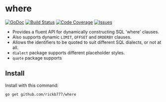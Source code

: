 # where

[![GoDoc](https://img.shields.io/badge/api-Godoc-blue.svg?style=flat-square)](https://godoc.org/github.com/rickb777/where)
[![Build Status](https://travis-ci.org/rickb777/where.svg?branch=master)](https://travis-ci.org/rickb777/where)
[![Code Coverage](https://img.shields.io/coveralls/rickb777/where.svg)](https://coveralls.io/r/rickb777/where)
[![Issues](https://img.shields.io/github/issues/rickb777/where.svg)](https://github.com/rickb777/where/issues)

* Provides a fluent API for dynamically constructing SQL 'where' clauses.
* Also supports dynamic `LIMIT`, `OFFSET` and `ORDERBY` clauses. 
* Allows the identifiers to be quoted to suit different SQL dialects, or not at all.
* `dialect` package supports different placeholder styles.
* `quote` package supports 

## Install

Install with this command:

```
go get github.com/rickb777/where
```

